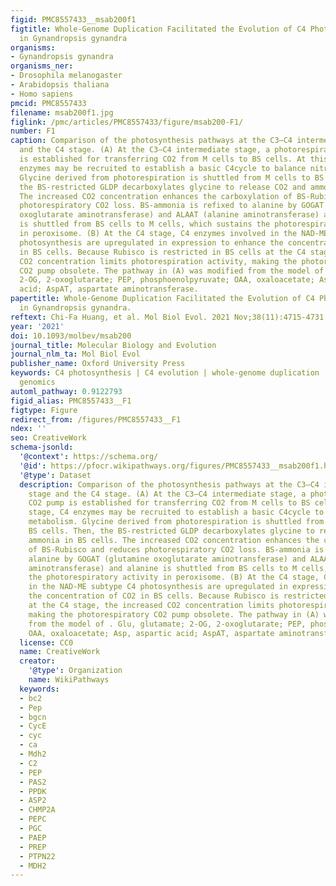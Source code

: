 ```yaml
---
figid: PMC8557433__msab200f1
figtitle: Whole-Genome Duplication Facilitated the Evolution of C4 Photosynthesis
  in Gynandropsis gynandra
organisms:
- Gynandropsis gynandra
organisms_ner:
- Drosophila melanogaster
- Arabidopsis thaliana
- Homo sapiens
pmcid: PMC8557433
filename: msab200f1.jpg
figlink: /pmc/articles/PMC8557433/figure/msab200-F1/
number: F1
caption: Comparison of the photosynthesis pathways at the C3–C4 intermediate stage
  and the C4 stage. (A) At the C3–C4 intermediate stage, a photorespiratory CO2 pump
  is established for transferring CO2 from M cells to BS cells. At this stage, C4
  enzymes may be recruited to establish a basic C4cycle to balance nitrogen metabolism.
  Glycine derived from photorespiration is shuttled from M cells to BS cells. Then,
  the BS-restricted GLDP decarboxylates glycine to release CO2 and ammonia in BS cells.
  The increased CO2 concentration enhances the carboxylation of BS-Rubisco and reduces
  photorespiratory CO2 loss. BS-ammonia is refixed to alanine by GOGAT (glutamine
  oxoglutarate aminotransferase) and ALAAT (alanine aminotransferase) and alanine
  is shuttled from BS cells to M cells, which sustains the photorespiratory activity
  in peroxisome. (B) At the C4 stage, C4 enzymes involved in the NAD-ME subtype C4
  photosynthesis are upregulated in expression to enhance the concentration of CO2
  in BS cells. Because Rubisco is restricted in BS cells at the C4 stage, the increased
  CO2 concentration limits photorespiration activity, making the photorespiratory
  CO2 pump obsolete. The pathway in (A) was modified from the model of . Glu, glutamate;
  2-OG, 2-oxoglutarate; PEP, phosphoenolpyruvate; OAA, oxaloacetate; Asp, aspartic
  acid; AspAT, aspartate aminotransferase.
papertitle: Whole-Genome Duplication Facilitated the Evolution of C4 Photosynthesis
  in Gynandropsis gynandra.
reftext: Chi-Fa Huang, et al. Mol Biol Evol. 2021 Nov;38(11):4715-4731.
year: '2021'
doi: 10.1093/molbev/msab200
journal_title: Molecular Biology and Evolution
journal_nlm_ta: Mol Biol Evol
publisher_name: Oxford University Press
keywords: C4 photosynthesis | C4 evolution | whole-genome duplication | comparative
  genomics
automl_pathway: 0.9122793
figid_alias: PMC8557433__F1
figtype: Figure
redirect_from: /figures/PMC8557433__F1
ndex: ''
seo: CreativeWork
schema-jsonld:
  '@context': https://schema.org/
  '@id': https://pfocr.wikipathways.org/figures/PMC8557433__msab200f1.html
  '@type': Dataset
  description: Comparison of the photosynthesis pathways at the C3–C4 intermediate
    stage and the C4 stage. (A) At the C3–C4 intermediate stage, a photorespiratory
    CO2 pump is established for transferring CO2 from M cells to BS cells. At this
    stage, C4 enzymes may be recruited to establish a basic C4cycle to balance nitrogen
    metabolism. Glycine derived from photorespiration is shuttled from M cells to
    BS cells. Then, the BS-restricted GLDP decarboxylates glycine to release CO2 and
    ammonia in BS cells. The increased CO2 concentration enhances the carboxylation
    of BS-Rubisco and reduces photorespiratory CO2 loss. BS-ammonia is refixed to
    alanine by GOGAT (glutamine oxoglutarate aminotransferase) and ALAAT (alanine
    aminotransferase) and alanine is shuttled from BS cells to M cells, which sustains
    the photorespiratory activity in peroxisome. (B) At the C4 stage, C4 enzymes involved
    in the NAD-ME subtype C4 photosynthesis are upregulated in expression to enhance
    the concentration of CO2 in BS cells. Because Rubisco is restricted in BS cells
    at the C4 stage, the increased CO2 concentration limits photorespiration activity,
    making the photorespiratory CO2 pump obsolete. The pathway in (A) was modified
    from the model of . Glu, glutamate; 2-OG, 2-oxoglutarate; PEP, phosphoenolpyruvate;
    OAA, oxaloacetate; Asp, aspartic acid; AspAT, aspartate aminotransferase.
  license: CC0
  name: CreativeWork
  creator:
    '@type': Organization
    name: WikiPathways
  keywords:
  - bc2
  - Pep
  - bgcn
  - CycE
  - cyc
  - ca
  - Mdh2
  - C2
  - PEP
  - PAS2
  - PPDK
  - ASP2
  - CHMP2A
  - PEPC
  - PGC
  - PAEP
  - PREP
  - PTPN22
  - MDH2
---
```

